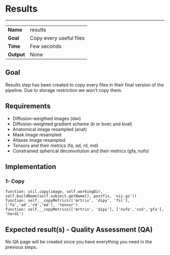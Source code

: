 # Results
---

|                |                                                       |
|----------------|-------------------------------------------------------|
|**Name**        | results                                    |
|**Goal**        | Copy every useful files                                    |
|**Time**        | Few seconds         |
|**Output**      | None                                     |

## Goal

Results step has been created to copy every files in their final version of the pipeline. Due to storage restriction we won't copy them.

## Requirements

- Diffusion-weigthed images (dwi) <br>
- Diffusion-weighted gradient scheme (b or bvec and bval) <br>
- Anatomical image resampled (anat)
- Mask image resampled
- Atlases image resampled
- Tensors and their metrics (fa, ad, rd, md)
- Constrained spherical deconvolution and their metrics (gfa, nufo)

## Implementation

### 1- Copy

```
function: util.copy(image, self.workingDir,  self.buildName(self.subject.getName(), postfix, 'nii.gz'))
function: self.__copyMetrics(['mrtrix', 'dipy', 'fsl'], ['fa','ad','rd','md'], 'tensor')
function: self.__copyMetrics(['mrtrix', 'dipy'], ['nufo','csd','gfa'], 'hardi')
```

## Expected result(s) - Quality Assessment (QA)

No QA page will be created since you have everything you need in the previous steps.


